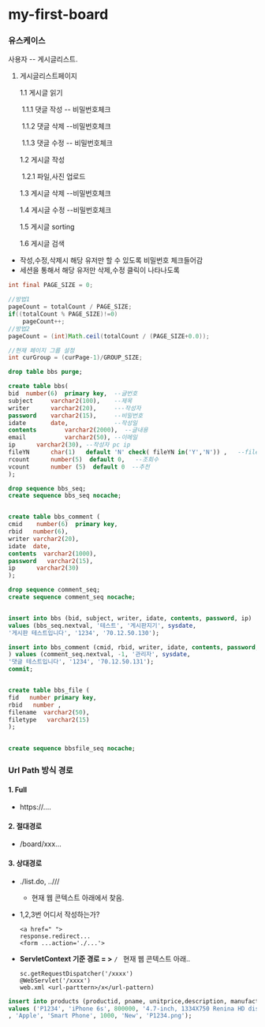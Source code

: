 # my-first-board

### 유스케이스



사용자 -- 게시글리스트.



1. 게시글리스트페이지 

   1.1 게시글 읽기

   ​	1.1.1 댓글 작성 -- 비밀번호체크

   ​	1.1.2 댓글 삭제 --비밀번호체크

   ​	1.1.3 댓글 수정 -- 비밀번호체크

   1.2 게시글 작성

   ​	1.2.1 파일,사진 업로드

   1.3 게시글 삭제 --비밀번호체크

   1.4 게시글 수정 --비밀번호체크

   1.5 게시글 sorting

   1.6 게시글 검색



- 작성,수정,삭제시 해당 유저만 할 수 있도록 비밀번호 체크들어감
- 세션을 통해서 해당 유저만 삭제,수정 클릭이 나타나도록



```JAVA
int final PAGE_SIZE = 0;

//방법1
pageCount = totalCount / PAGE_SIZE;
if((totalCount % PAGE_SIZE)!=0)
    pageCount++;
//방법2
pageCount = (int)Math.ceil(totalCount / (PAGE_SIZE+0.0));

//현재 페이지 그룹 설정
int curGroup = (curPage-1)/GROUP_SIZE;
```

```sql
drop table bbs purge;

create table bbs(
bid  number(6)  primary key,  --글번호
subject 	varchar2(100),    --제목
writer 		varchar2(20),     ---작성자
password 	varchar2(15),     --비밀번호
idate		date,             --작성일
contents        varchar2(2000),  --글내용
email           varchar2(50), --이메일
ip		varchar2(30), --작성자 pc ip
fileYN		char(1)   default 'N' check( fileYN in('Y','N')) ,   --file첨부 여부
rcount		number(5)  default 0,   --조회수 
vcount 		number (5)  default 0  --추천
);

drop sequence bbs_seq;
create sequence bbs_seq nocache;


create table bbs_comment (
cmid    number(6)  primary key, 
rbid   number(6), 
writer varchar2(20), 
idate  date, 
contents  varchar2(1000), 
password   varchar2(15), 
ip      varchar2(30)
);

drop sequence comment_seq;
create sequence comment_seq nocache;


insert into bbs (bid, subject, writer, idate, contents, password, ip)
values (bbs_seq.nextval, '테스트', '게시판지기', sysdate, 
'게시판 테스트입니다', '1234', '70.12.50.130');

insert into bbs_comment (cmid, rbid, writer, idate, contents, password, ip
) values (comment_seq.nextval, -1, '관리자', sysdate, 
'댓글 테스트입니다', '1234', '70.12.50.131');
commit;


create table bbs_file (
fid   number primary key,
rbid   number ,
filename  varchar2(50),
filetype   varchar2(15)
);

 
create sequence bbsfile_seq nocache;
```



### Url Path 방식 경로

#### 1. Full

- https://....



#### 2. 절대경로

- /board/xxx...

  



#### 3. 상대경로

- ./list.do, ..///
  - 현재 웹 콘텍스트 아래에서 찾음.



- 1,2,3번 어디서 작성하는가?

  ```
  <a href="	">
  response.redirect...
  <form ...action='./...'>
  ```

- **ServletContext 기준 경로 = >** `/ ` 현재 웹 콘텍스트 아래..

  ```
  sc.getRequestDispatcher('/xxxx')
  @WebServlet('/xxxx')
  web.xml <url-parttern>/x</url-pattern)
  ```

  

```sql
insert into products (productid, pname, unitprice,description, manufacturer, category, unitinstock, condition, filename)
values ('P1234', 'iPhone 6s', 800000, '4.7-inch, 1334X750 Renina HD display, 8-megapixel iSight Camera'
, 'Apple', 'Smart Phone', 1000, 'New', 'P1234.png');
```

